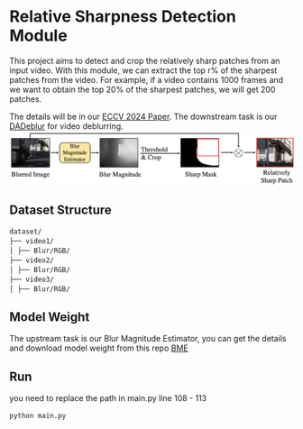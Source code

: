 # Relative Sharpness Detection Module
This project aims to detect and crop the relatively sharp patches from an input video. With this module, we can extract the top r% of the sharpest patches from the video. For example, if a video contains 1000 frames and we want to obtain the top 20% of the sharpest patches, we will get 200 patches.

The details will be in our [ECCV 2024 Paper](https://arxiv.org/abs/2407.09059). The downstream task is our [DADeblur](https://github.com/Jin-Ting-He/DADeblur) for video deblurring.
<img src="assets/pipeline.png" alt="RSDM Pipeline">

## Dataset Structure
```bash
dataset/
├── video1/
│ ├── Blur/RGB/
├── video2/
│ ├── Blur/RGB/
├── video3/
│ ├── Blur/RGB/
```
## Model Weight
The upstream task is our Blur Magnitude Estimator, you can get the details and download model weight from this repo [BME](https://github.com/Jin-Ting-He/BME)

## Run
you need to replace the path in main.py line 108 - 113
```bash
python main.py
```